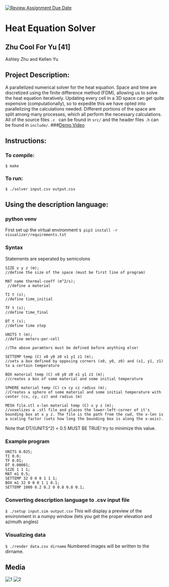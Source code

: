[![Review Assignment Due Date](https://classroom.github.com/assets/deadline-readme-button-22041afd0340ce965d47ae6ef1cefeee28c7c493a6346c4f15d667ab976d596c.svg)](https://classroom.github.com/a/Vh67aNdh)
# Heat Equation Solver

## Zhu Cool For Yu [41]

Ashley Zhu and Kellen Yu
       
## Project Description:

A parallelized numerical solver for the heat equation. Space and time are discretized using the finite difference method (FDM), allowing us to solve the heat equation iteratively. Updating every cell in a 3D space can get quite expensive (computationally), so to expedite this we have opted into parallelizing the calculations needed. Different portions of the space are split among many processes, which all perform the necessary calculations. All of the source files ```.c
``` can be found in ```src/``` and the header files ```.h``` can be found in ```include/```.
###[Demo Video](https://drive.google.com/file/d/1ZxU0X1dKx90iceQIdppKsIjghlIx8yXa/view?usp=sharing)
## Instructions:
### To compile:
```$ make```

### To run:
```$ ./solver input.csv output.csv```

## Using the description language:
### python venv
First set up the virtual environment
```$ pip3 install -r visualizer/requirements.txt```

### Syntax
Statements are seperated by semicolons
```
SIZE x y z (m); 
//define the size of the space (must be first line of program)

MAT name thermal-coeff (m^2/s);
 //define a material

TI t (s); 
//define time_initial

TF t (s); 
//define time_final

DT t (s); 
//define time step

UNITS t (m); 
//define meters-per-cell

//The above paramters must be defined before anything else!

SETTEMP temp (C) x0 y0 z0 x1 y1 z1 (m); 
//sets a box defined by opposing corners (x0, y0, z0) and (x1, y1, z1) to a certain temperature

BOX material temp (C) x0 y0 z0 x1 y1 z1 (m); 
//creates a box of some material and some initial temperature

SPHERE material temp (C) cx cy cz radius (m); 
//Creates a sphere of some material and some initial temperature with center (cx, cy, cz) and radius (m)

MESH file.stl x-len material temp (C) x y z (m); 
//voxelizes a .stl file and places the lower-left-corner of it's bounding box at x y z. The file is the path from the cwd, the x-len is a scaling factor (sets how long the bounding box is along the x-axis).

```
Note that DT/(UNITS^2) < 0.5 MUST BE TRUE! try to minimize this value.

### Example program
```
UNITS 0.025;
TI 0.0;
TF 0.01;
DT 0.00001;
SIZE 1 1 1;
MAT m1 0.5;
SETTEMP 32 0 0 0 1 1 1;
BOX m1 32 0 0 0 1 1 0.1;
SETTEMP 1000 0.2 0.2 0 0.8 0.8 0.1;
```

### Converting description language to .csv input file
```$ ./setup input.sim output.csv```
This will display a preview of the environment in a numpy window (lets you get the proper elevation and azimuth angles)

### Visualizing data
```$ ./render data.csv dirname```
Numbered images will be written to the dirname.

## Media
![1](https://raw.githubusercontent.com/Stuycs-K/project03-final-10-zhua-yuk/refs/heads/main/images/platform.gif)
![2](https://raw.githubusercontent.com/Stuycs-K/project03-final-10-zhua-yuk/refs/heads/main/images/rabbit.gif)

